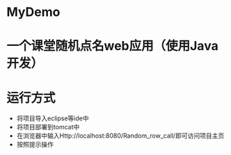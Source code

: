 # MyDemo
# 一个课堂随机点名web应用（使用Java开发）
# 运行方式
* 将项目导入eclipse等ide中
* 将项目部署到tomcat中
* 在浏览器中输入Http://localhost:8080/Random_row_call/即可访问项目主页
* 按照提示操作
